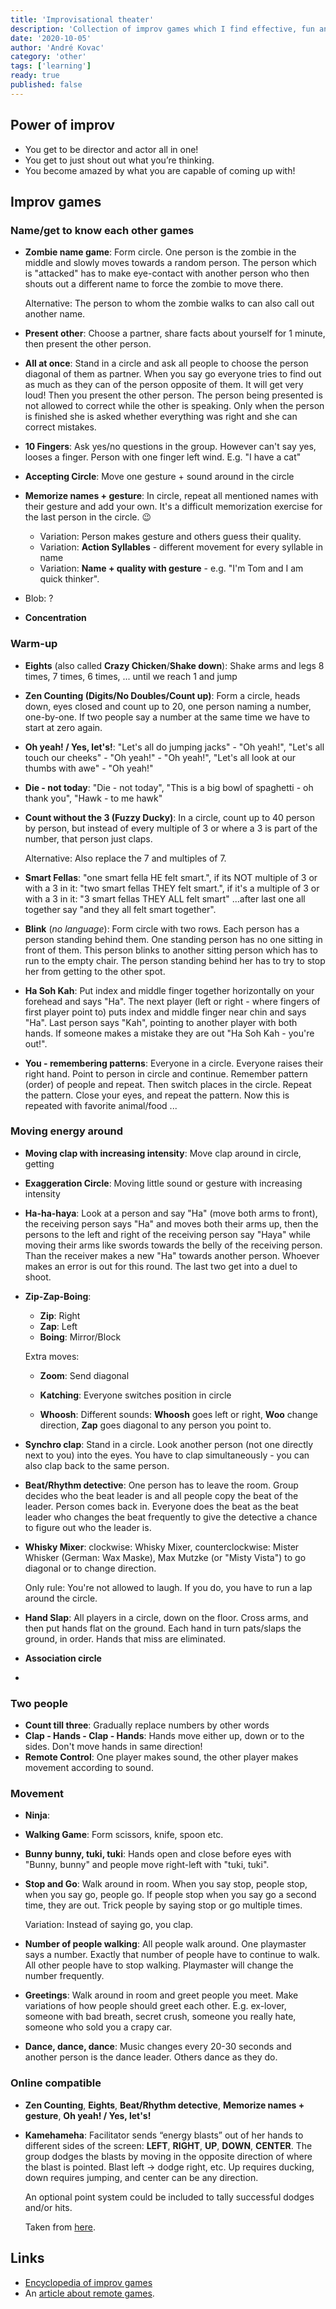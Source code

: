 ```yaml
---
title: 'Improvisational theater'
description: 'Collection of improv games which I find effective, fun and useful'
date: '2020-10-05'
author: 'André Kovac'
category: 'other'
tags: ['learning']
ready: true
published: false
---
```


## Power of improv

- You get to be director and actor all in one!
- You get to just shout out what you’re thinking.
- You become amazed by what you are capable of coming up with!

## Improv games

### Name/get to know each other games

- **Zombie name game**: Form circle. One person is the zombie in the middle and slowly moves towards a random person. The person which is "attacked" has to make eye-contact with another person who then shouts out a different name to force the zombie to move there.

    Alternative: The person to whom the zombie walks to can also call out another name.

- **Present other**: Choose a partner, share facts about yourself for 1 minute, then present the other person.
- **All at once**: Stand in a circle and ask all people to choose the person diagonal of them as partner. When you say go everyone tries to find out as much as they can of the person opposite of them. It will get very loud! Then you present the other person. The person being presented is not allowed to correct while the other is speaking. Only when the person is finished she is asked whether everything was right and she can correct mistakes.
- **10 Fingers**: Ask yes/no questions in the group. However can't say yes, looses a finger. Person with one finger left wind. E.g. "I have a cat"
- **Accepting Circle**: Move one gesture + sound around in the circle
- **Memorize names + gesture**: In circle, repeat all mentioned names with their gesture and add your own. It's a difficult memorization exercise for the last person in the circle. 😉


  - Variation: Person makes gesture and others guess their quality.
  - Variation: **Action Syllables** - different movement for every syllable in name
  - Variation: **Name + quality with gesture** - e.g. "I'm Tom and I am quick thinker".

- Blob: ?
- **Concentration**

### Warm-up

- **Eights** (also called **Crazy Chicken**/**Shake down**): Shake arms and legs 8 times, 7 times, 6 times, ... until we reach 1 and jump
- **Zen Counting (Digits/No Doubles/Count up)**: Form a circle, heads down, eyes closed and count up to 20, one person naming a number, one-by-one. If two people say a number at the same time we have to start at zero again.
- **Oh yeah! / Yes, let's!**: "Let's all do jumping jacks" - "Oh yeah!", "Let's all touch our cheeks" - "Oh yeah!" - "Oh yeah!", "Let's all look at our thumbs with awe" - "Oh yeah!"
- **Die - not today**: "Die - not today", "This is a big bowl of spaghetti - oh thank you", "Hawk - to me hawk"
- **Count without the 3 (Fuzzy Ducky)**: In a circle, count up to 40 person by person, but instead of every multiple of 3 or where a 3 is part of the number, that person just claps.

    Alternative: Also replace the 7 and multiples of 7.

- **Smart Fellas**: "one smart fella HE felt smart.", if its NOT multiple of 3 or with a 3 in it: "two smart fellas THEY felt smart.", if it's a multiple of 3 or with a 3 in it: "3 smart fellas THEY ALL felt smart" ...after last one all together say "and they all felt smart together".
- **Blink** (*no language*): Form circle with two rows. Each person has a person standing behind them. One standing person has no one sitting in front of them. This person blinks to another sitting person which has to run to the empty chair. The person standing behind her has to try to stop her from getting to the other spot.
- **Ha Soh Kah**: Put index and middle finger together horizontally on your forehead and says "Ha". The next player (left or right - where fingers of first player point to) puts index and middle finger near chin and says "Ha". Last person says "Kah", pointing to another player with both hands. If someone makes a mistake they are out "Ha Soh Kah - you're out!".
- **You - remembering patterns**: Everyone in a circle. Everyone raises their right hand. Point to person in circle and continue. Remember pattern (order) of people and repeat. Then switch places in the circle. Repeat the pattern. Close your eyes, and repeat the pattern. Now this is repeated with favorite animal/food ...

### Moving energy around

- **Moving clap with increasing intensity**: Move clap around in circle, getting
- **Exaggeration Circle**: Moving little sound or gesture with increasing intensity
- **Ha-ha-haya**: Look at a person and say "Ha" (move both arms to front), the receiving person says "Ha" and moves both their arms up, then the persons to the left and right of the receiving person say "Haya" while moving their arms like swords towards the belly of the receiving person. Than the receiver makes a new "Ha" towards another person. Whoever makes an error is out for this round. The last two get into a duel to shoot.
- **Zip-Zap-Boing**:
  - **Zip**: Right
  - **Zap**: Left
  - **Boing**: Mirror/Block

  Extra moves:

  - **Zoom**: Send diagonal
  - **Katching**: Everyone switches position in circle

  - **Whoosh**: Different sounds: **Whoosh** goes left or right, **Woo** change direction, **Zap** goes diagonal to any person you point to.

- **Synchro clap**: Stand in a circle. Look another person (not one directly next to you) into the eyes. You have to clap simultaneously - you can also clap back to the same person.
- **Beat/Rhythm detective**: One person has to leave the room. Group decides who the beat leader is and all people copy the beat of the leader. Person comes back in. Everyone does the beat as the beat leader who changes the beat frequently to give the detective a chance to figure out who the leader is.
- **Whisky Mixer**: clockwise: Whisky Mixer, counterclockwise: Mister Whisker (German: Wax Maske), Max Mutzke (or "Misty Vista") to go diagonal or to change direction.

    Only rule: You're not allowed to laugh. If you do, you have to run a lap around the circle.

- **Hand Slap**: All players in a circle, down on the floor. Cross arms, and then put hands flat on the ground. Each hand in turn pats/slaps the ground, in order. Hands that miss are eliminated.
- **Association circle**
-

### Two people

- **Count till three**: Gradually replace numbers by other words
- **Clap - Hands - Clap - Hands**: Hands move either up, down or to the sides. Don't move hands in same direction!
- **Remote Control**: One player makes sound, the other player makes movement according to sound.


### Movement

- **Ninja**:
- **Walking Game**: Form scissors, knife, spoon etc.
- **Bunny bunny, tuki, tuki**: Hands open and close before eyes with "Bunny, bunny" and people move right-left with "tuki, tuki".
- **Stop and Go**: Walk around in room. When you say stop, people stop, when you say go, people go. If people stop when you say go a second time, they are out. Trick people by saying stop or go multiple times.

    Variation: Instead of saying go, you clap.

- **Number of people walking**: All people walk around. One playmaster says a number. Exactly that number of people have to continue to walk. All other people have to stop walking. Playmaster will change the number frequently.

- **Greetings**: Walk around in room and greet people you meet. Make variations of how people should greet each other. E.g. ex-lover, someone with bad breath, secret crush, someone you really hate, someone who sold you a crapy car.
- **Dance, dance, dance**: Music changes every 20-30 seconds and another person is the dance leader. Others dance as they do.

### Online compatible

- **Zen Counting**, **Eights**, **Beat/Rhythm detective**, **Memorize names + gesture**, **Oh yeah! / Yes, let's!**

- **Kamehameha**: Facilitator sends “energy blasts” out of her hands to different sides of the screen: **LEFT**, **RIGHT**, **UP**, **DOWN**, **CENTER**. The group dodges the blasts by moving in the opposite direction of where the blast is pointed. Blast left → dodge right, etc. Up requires ducking, down requires jumping, and center can be any direction.

  An optional point system could be included to tally successful dodges and/or hits.

  Taken from [here](https://medium.com/@jonathonleiner/improv-games-for-virtual-space-66cbf4b77c97).


## Links

- [Encyclopedia of improv games](http://improvencyclopedia.org/games/index.html)
- An [article about remote games](https://medium.com/@jonathonleiner/improv-games-for-virtual-space-66cbf4b77c97).
